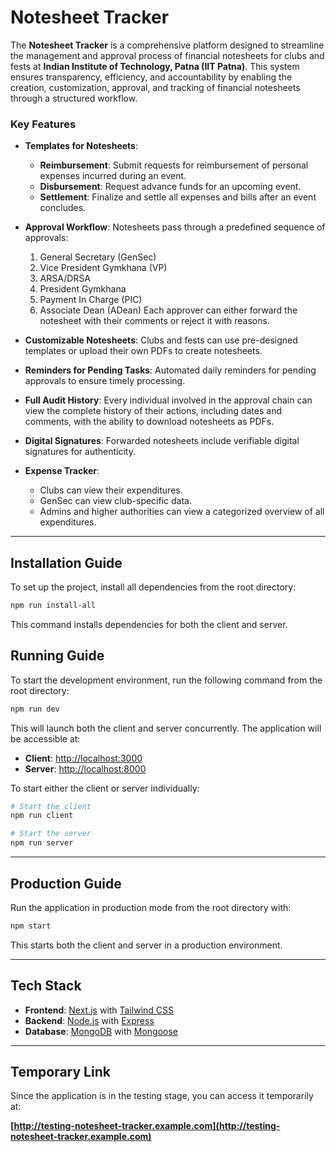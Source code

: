# Notesheet Tracker

The **Notesheet Tracker** is a comprehensive platform designed to streamline the management and approval process of financial notesheets for clubs and fests at **Indian Institute of Technology, Patna (IIT Patna)**. This system ensures transparency, efficiency, and accountability by enabling the creation, customization, approval, and tracking of financial notesheets through a structured workflow.

### Key Features

-   **Templates for Notesheets**:

    -   **Reimbursement**: Submit requests for reimbursement of personal expenses incurred during an event.
    -   **Disbursement**: Request advance funds for an upcoming event.
    -   **Settlement**: Finalize and settle all expenses and bills after an event concludes.

-   **Approval Workflow**:
    Notesheets pass through a predefined sequence of approvals:

    1. General Secretary (GenSec)
    2. Vice President Gymkhana (VP)
    3. ARSA/DRSA
    4. President Gymkhana
    5. Payment In Charge (PIC)
    6. Associate Dean (ADean)
       Each approver can either forward the notesheet with their comments or reject it with reasons.

-   **Customizable Notesheets**:
    Clubs and fests can use pre-designed templates or upload their own PDFs to create notesheets.

-   **Reminders for Pending Tasks**:
    Automated daily reminders for pending approvals to ensure timely processing.

-   **Full Audit History**:
    Every individual involved in the approval chain can view the complete history of their actions, including dates and comments, with the ability to download notesheets as PDFs.

-   **Digital Signatures**:
    Forwarded notesheets include verifiable digital signatures for authenticity.

-   **Expense Tracker**:
    -   Clubs can view their expenditures.
    -   GenSec can view club-specific data.
    -   Admins and higher authorities can view a categorized overview of all expenditures.

---

## Installation Guide

To set up the project, install all dependencies from the root directory:

```bash
npm run install-all
```

This command installs dependencies for both the client and server.

## Running Guide

To start the development environment, run the following command from the root directory:

```bash
npm run dev
```

This will launch both the client and server concurrently. The application will be accessible at:

-   **Client**: [http://localhost:3000](http://localhost:3000)
-   **Server**: [http://localhost:8000](http://localhost:8000)

To start either the client or server individually:

```bash
# Start the client
npm run client

# Start the server
npm run server
```

---

## Production Guide

Run the application in production mode from the root directory with:

```bash
npm start
```

This starts both the client and server in a production environment.

---

## Tech Stack

-   **Frontend**: [Next.js](https://nextjs.org/) with [Tailwind CSS](https://tailwindcss.com/)
-   **Backend**: [Node.js](https://nodejs.org/) with [Express](https://expressjs.com/)
-   **Database**: [MongoDB](https://www.mongodb.com/) with [Mongoose](https://mongoosejs.com/)

---

## Temporary Link

Since the application is in the testing stage, you can access it temporarily at:

**[http://testing-notesheet-tracker.example.com](http://testing-notesheet-tracker.example.com)**
